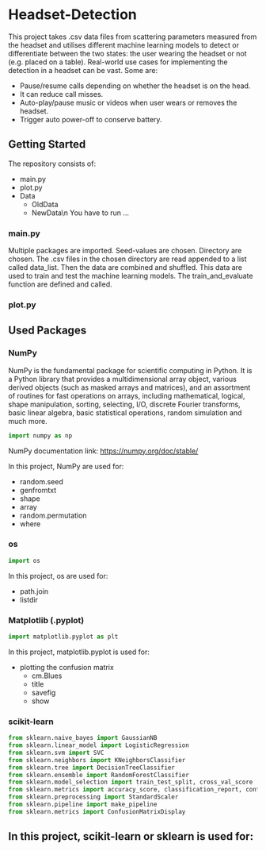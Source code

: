 # Headset-Detection

This project takes .csv data files from scattering parameters measured from the headset and utilises different machine learning models to detect or differentiate between the two states: the user wearing the headset or not (e.g. placed on a table).
Real-world use cases for implementing the detection in a headset can be vast. Some are:
- Pause/resume calls depending on whether the headset is on the head.
- It can reduce call misses.
- Auto-play/pause music or videos when user wears or removes the headset.
- Trigger auto power-off to conserve battery.

## Getting Started
The repository consists of:
- main.py
- plot.py
- Data
  - OldData
  - NewData\n
You have to run ...

### main.py
Multiple packages are imported.
Seed-values are chosen.
Directory are chosen.
The .csv files in the chosen directory are read appended to a list called data_list.
Then the data are combined and shuffled.
This data are used to train and test the machine learning models.
The train_and_evaluate function are defined and called.

### plot.py


## Used Packages
### NumPy
NumPy is the fundamental package for scientific computing in Python. It is a Python library that provides a multidimensional array object, various derived objects (such as masked arrays and matrices), and an assortment of routines for fast operations on arrays, including mathematical, logical, shape manipulation, sorting, selecting, I/O, discrete Fourier transforms, basic linear algebra, basic statistical operations, random simulation and much more.
```python
import numpy as np
```
NumPy documentation link:
https://numpy.org/doc/stable/

In this project, NumPy are used for:
- random.seed
- genfromtxt
- shape
- array
- random.permutation
- where


### os
```python
import os
```

In this project, os are used for:
- path.join
- listdir


### Matplotlib (.pyplot)
```python
import matplotlib.pyplot as plt
```
In this project, matplotlib.pyplot is used for:
- plotting the confusion matrix
  - cm.Blues
  - title
  - savefig
  - show
    

### scikit-learn
```python
from sklearn.naive_bayes import GaussianNB
from sklearn.linear_model import LogisticRegression
from sklearn.svm import SVC
from sklearn.neighbors import KNeighborsClassifier
from sklearn.tree import DecisionTreeClassifier
from sklearn.ensemble import RandomForestClassifier
from sklearn.model_selection import train_test_split, cross_val_score
from sklearn.metrics import accuracy_score, classification_report, confusion_matrix
from sklearn.preprocessing import StandardScaler
from sklearn.pipeline import make_pipeline
from sklearn.metrics import ConfusionMatrixDisplay
```

In this project, scikit-learn or sklearn is used for:
- 


<!--
## Contributions & Help
This project has been conducted by Stine Byrjalsen in collaboration with RTX A/S.

Any questions or help, don't hesistate to contact byrjal99@gmail.com
-->
